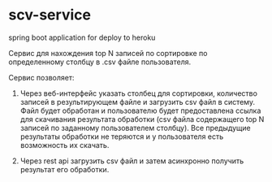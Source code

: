 # scv-service
spring boot application for deploy to heroku

Сервис для нахождения top N записей по сортировке по определенному столбцу в .csv файле пользователя.

Сервис позволяет:
1. Через веб-интерфейс указать столбец для сортировки, количество записей в результирующем файле и загрузить csv файл в систему. Файл будет обработан и пользователю будет предоставлена ссылка для скачивания результата обработки (csv файла содержащего top N записей по заданному пользователем столбцу). Все предыдущие результаты обработки не теряются и у пользователя есть возможность их скачать.

2. Через rest api загрузить csv файл и затем асинхронно получить результат его обработки.
